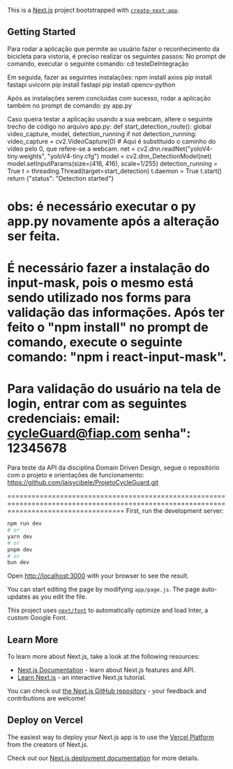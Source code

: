 This is a [Next.js](https://nextjs.org/) project bootstrapped with [`create-next-app`](https://github.com/vercel/next.js/tree/canary/packages/create-next-app).

## Getting Started

Para rodar a aplicação que permite ao usuário fazer o reconhecimento da bicicleta para vistoria, é preciso realizar os seguintes passos:
No prompt de comando, executar o seguinte comando: cd testeDeIntegração

Em seguida, fazer as seguintes instalações:
npm install axios
pip install fastapi uvicorn
pip install fastapi
pip install opencv-python

Após as instalações serem concluidas com sucesso, rodar a aplicação também no prompt de comando:
py app.py

Caso queira testar a aplicação usando a sua webcam, altere o seguinte trecho de código no arquivo app.py:
def start_detection_route():
    global video_capture, model, detection_running
    if not detection_running:
        video_capture = cv2.VideoCapture(0) # Aqui é substituido o caminho do vídeo pelo 0, que refere-se a webcam.
        net = cv2.dnn.readNet("yoloV4-tiny.weights", "yoloV4-tiny.cfg")
        model = cv2.dnn_DetectionModel(net)
        model.setInputParams(size=(416, 416), scale=1/255)
        detection_running = True
        t = threading.Thread(target=start_detection)
        t.daemon = True
        t.start()
    return {"status": "Detection started"}

obs: é necessário executar o py app.py novamente após a alteração ser feita.
=========================================================================================================================================

É necessário fazer a instalação do input-mask, pois o mesmo está sendo utilizado nos forms para validação das informações. 
Após ter feito o "npm install" no prompt de comando, execute o seguinte comando: "npm i react-input-mask".
=========================================================================================================================================

Para validação do usuário na tela de login, entrar com as seguintes credenciais:
email: cycleGuard@fiap.com
senha": 12345678
=========================================================================================================================================

Para teste da API da disciplina Domain Driven Design, segue o repositório com o projeto e orientações de funcionamento:
https://github.com/jaisycibele/ProjetoCycleGuard.git

=========================================================================================================================================
First, run the development server:

```bash
npm run dev
# or
yarn dev
# or
pnpm dev
# or
bun dev
```

Open [http://localhost:3000](http://localhost:3000) with your browser to see the result.

You can start editing the page by modifying `app/page.js`. The page auto-updates as you edit the file.

This project uses [`next/font`](https://nextjs.org/docs/basic-features/font-optimization) to automatically optimize and load Inter, a custom Google Font.

## Learn More

To learn more about Next.js, take a look at the following resources:

- [Next.js Documentation](https://nextjs.org/docs) - learn about Next.js features and API.
- [Learn Next.js](https://nextjs.org/learn) - an interactive Next.js tutorial.

You can check out [the Next.js GitHub repository](https://github.com/vercel/next.js/) - your feedback and contributions are welcome!

## Deploy on Vercel

The easiest way to deploy your Next.js app is to use the [Vercel Platform](https://vercel.com/new?utm_medium=default-template&filter=next.js&utm_source=create-next-app&utm_campaign=create-next-app-readme) from the creators of Next.js.

Check out our [Next.js deployment documentation](https://nextjs.org/docs/deployment) for more details.
